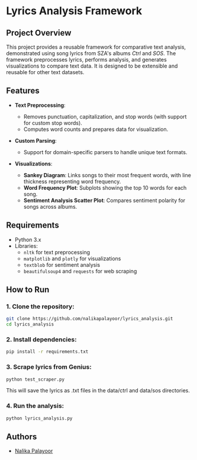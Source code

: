 # Lyrics Analysis Framework

## Project Overview

This project provides a reusable framework for comparative text analysis, demonstrated using song lyrics from SZA's albums *Ctrl* and *SOS*. The framework preprocesses lyrics, performs analysis, and generates visualizations to compare text data. It is designed to be extensible and reusable for other text datasets.

## Features

- **Text Preprocessing**:
  - Removes punctuation, capitalization, and stop words (with support for custom stop words).
  - Computes word counts and prepares data for visualization.
  
- **Custom Parsing**:
  - Support for domain-specific parsers to handle unique text formats.
  
- **Visualizations**:
  - **Sankey Diagram**: Links songs to their most frequent words, with line thickness representing word frequency.
  - **Word Frequency Plot**: Subplots showing the top 10 words for each song.
  - **Sentiment Analysis Scatter Plot**: Compares sentiment polarity for songs across albums.

## Requirements

- Python 3.x
- Libraries:
  - `nltk` for text preprocessing
  - `matplotlib` and `plotly` for visualizations
  - `textblob` for sentiment analysis
  - `beautifulsoup4` and `requests` for web scraping

## How to Run

### 1. Clone the repository:
```bash
git clone https://github.com/nalikapalayoor/lyrics_analysis.git
cd lyrics_analysis
```
### 2. Install dependencies:
```bash
pip install -r requirements.txt
```
### 3. Scrape lyrics from Genius:
```bash
python test_scraper.py
```
This will save the lyrics as .txt files in the data/ctrl and data/sos directories.

### 4. Run the analysis:
```bash
python lyrics_analysis.py
```

## Authors

- [Nalika Palayoor](https://github.com/nalikapalayoor)


